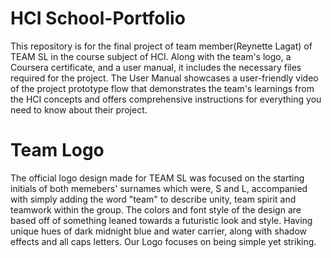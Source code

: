 # HCI School-Portfolio
This repository is for the final project of team member(Reynette Lagat) of TEAM SL in the course subject of HCI. Along with the team's logo, a Coursera certificate, and a user manual, it includes the necessary files required for the project. The User Manual showcases a user-friendly video of the project prototype flow that demonstrates the team's learnings from the HCI concepts and offers comprehensive instructions for everything you need to know about their project.

# Team Logo 
The official logo design made for TEAM SL was focused on the starting initials of both memebers' surnames which were, S and L, accompanied with simply adding the word "team" to describe unity, team spirit and teamwork within the group. The colors and font style of the design are based off of something leaned towards a futuristic look and style. Having unique hues of dark midnight blue and water carrier, along with shadow effects and all caps letters. Our Logo focuses on being simple yet striking.

